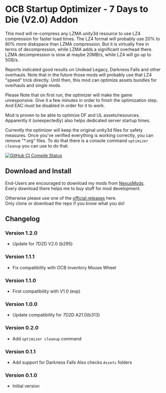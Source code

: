 # OCB Startup Optimizer - 7 Days to Die (V2.0) Addon

This mod will re-compress any LZMA unity3d resource to use LZ4 compression for faster load times.
The LZ4 format will probably use 20% to 80% more diskspace than LZMA compression.
But it is virtually free in terms of decompression, while LZMA adds a significant overhead there.
LZMA decompression is slow at maybe 20MB/s, while LZ4 will go up to 5GB/s.

Reports indicated good results on Undead Legacy, Darkness Falls and other overhauls.
Note that in the future those mods will probably use that LZ4 "speed" trick directly.
Until then, this mod can optimize assets bundles for overhauls and single mods.

Please Note that on first run, the optimizer will make the game unresponsive.
Give it a few minutes in order to finish the optimization step.
And EAC must be disabled in order for it to work.


Mod is proven to be able to optimize DF and UL assets/resources.
Apparently it (unexpectedly) also helps dedicated server startup times.

Currently the optimizer will keep the original unity3d files for safety measures.
Once you've verified everything is working correctly, you can remove "*.org" files.
To do that there is a console command `optimizer cleanup` you can use to do that.

[![GitHub CI Compile Status][4]][3]

## Download and Install

End-Users are encouraged to download my mods from [NexusMods][5].  
Every download there helps me to buy stuff for mod development.

Otherwise please use one of the [official releases][2] here.  
Only clone or download the repo if you know what you do!

## Changelog

### Version 1.2.0

- Update for 7D2D V2.0 (b295)

### Version 1.1.1

- Fix compatibility with OCB Inventory Mouse Wheel

### Version 1.1.0

- First compatibility with V1.0 (exp)

### Version 1.0.0

- Update compatibility for 7D2D A21.0(b313)

### Version 0.2.0

- Add `optimizer cleanup` command

### Version 0.1.1

- Add support for Darkness Falls
  Also checks `Assets` folders

### Version 0.1.0

- Initial version

[1]: https://github.com/OCB7D2D/OcbStartupOptimizer
[2]: https://github.com/OCB7D2D/OcbStartupOptimizer/releases
[3]: https://github.com/OCB7D2D/OcbStartupOptimizer/actions/workflows/ci.yml
[4]: https://github.com/OCB7D2D/OcbStartupOptimizer/actions/workflows/ci.yml/badge.svg
[5]: https://www.nexusmods.com/7daystodie/mods/2582